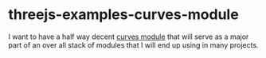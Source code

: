 # threejs-examples-curves-module

I want to have a half way decent [curves module](https://dustinpfister.github.io/2022/11/18/threejs-examples-curves-module/) that will serve as a major part of an over all stack of modules that I will end up using in many projects.

